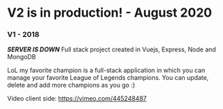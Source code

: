 # V2 is in production! - August 2020

### V1 - 2018

**_SERVER IS DOWN_**
Full stack project created in Vuejs, Express, Node and MongoDB

LoL my favorite champion is a full-stack application in which you can manage your favorite League of Legends champions. You can update, delete and add more champions as you go :)

Video client side: https://vimeo.com/445248487

